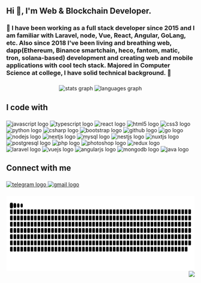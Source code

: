 <h2 align="left">Hi 👋, I'm Web & Blockchain Developer.</h2>

###

<h3 align="left">👀 I have been working as a full stack developer since 2015 and I am familiar with Laravel, node, Vue, React, Angular, GoLang, etc. Also since 2018 I've been living and breathing web, dapp(Ethereum, Binance smartchain, heco, fantom, matic, tron, solana-based) development and creating web and mobile applications with cool tech stack. Majored in Computer Science at college, I have solid technical background. 👀</h3>

###

<div align="center">
  <img src="https://github-readme-stats.vercel.app/api?hide_title=false&hide_rank=false&show_icons=true&include_all_commits=true&count_private=true&disable_animations=false&theme=onedark&locale=en&hide_border=false&username=Lucky" height="150" alt="stats graph"  />
  <img src="https://github-readme-stats.vercel.app/api/top-langs?locale=en&hide_title=false&layout=compact&card_width=320&langs_count=12&theme=onedark&hide_border=false&username=Lucky" height="150" alt="languages graph"  />
</div>

###

<h2 align="left">I code with</h2>

###

<div align="left">
  <img src="https://cdn.jsdelivr.net/gh/devicons/devicon/icons/javascript/javascript-original.svg" height="50" width="65" alt="javascript logo"  />
  <img src="https://cdn.jsdelivr.net/gh/devicons/devicon/icons/typescript/typescript-plain.svg" height="50" width="65" alt="typescript logo"  />
  <img src="https://cdn.jsdelivr.net/gh/devicons/devicon/icons/react/react-original.svg" height="50" width="65" alt="react logo"  />
  <img src="https://cdn.jsdelivr.net/gh/devicons/devicon/icons/html5/html5-original.svg" height="50" width="65" alt="html5 logo"  />
  <img src="https://cdn.jsdelivr.net/gh/devicons/devicon/icons/css3/css3-original.svg" height="50" width="65" alt="css3 logo"  />
  <img src="https://cdn.jsdelivr.net/gh/devicons/devicon/icons/python/python-original.svg" height="50" width="65" alt="python logo"  />
  <img src="https://cdn.jsdelivr.net/gh/devicons/devicon/icons/csharp/csharp-original.svg" height="50" width="65" alt="csharp logo"  />
  <img src="https://cdn.jsdelivr.net/gh/devicons/devicon/icons/bootstrap/bootstrap-original.svg" height="50" width="65" alt="bootstrap logo"  />
  <img src="https://cdn.jsdelivr.net/gh/devicons/devicon/icons/github/github-original.svg" height="50" width="65" alt="github logo"  />
  <img src="https://cdn.jsdelivr.net/gh/devicons/devicon/icons/go/go-original.svg" height="50" width="65" alt="go logo"  />
  <img src="https://cdn.jsdelivr.net/gh/devicons/devicon/icons/nodejs/nodejs-original.svg" height="50" width="65" alt="nodejs logo"  />
  <img src="https://cdn.jsdelivr.net/gh/devicons/devicon/icons/nextjs/nextjs-original.svg" height="50" width="65" alt="nextjs logo"  />
  <img src="https://cdn.jsdelivr.net/gh/devicons/devicon/icons/mysql/mysql-original.svg" height="50" width="65" alt="mysql logo"  />
  <img src="https://cdn.jsdelivr.net/gh/devicons/devicon/icons/nestjs/nestjs-plain.svg" height="50" width="65" alt="nestjs logo"  />
  <img src="https://cdn.jsdelivr.net/gh/devicons/devicon/icons/nuxtjs/nuxtjs-original.svg" height="50" width="65" alt="nuxtjs logo"  />
  <img src="https://cdn.jsdelivr.net/gh/devicons/devicon/icons/postgresql/postgresql-original.svg" height="50" width="65" alt="postgresql logo"  />
  <img src="https://cdn.jsdelivr.net/gh/devicons/devicon/icons/php/php-original.svg" height="50" width="65" alt="php logo"  />
  <img src="https://cdn.jsdelivr.net/gh/devicons/devicon/icons/photoshop/photoshop-plain.svg" height="50" width="65" alt="photoshop logo"  />
  <img src="https://cdn.jsdelivr.net/gh/devicons/devicon/icons/redux/redux-original.svg" height="50" width="65" alt="redux logo"  />
  <img src="https://cdn.jsdelivr.net/gh/devicons/devicon/icons/laravel/laravel-plain.svg" height="50" width="65" alt="laravel logo"  />
  <img src="https://cdn.jsdelivr.net/gh/devicons/devicon/icons/vuejs/vuejs-original.svg" height="50" width="65" alt="vuejs logo"  />
  <img src="https://cdn.jsdelivr.net/gh/devicons/devicon/icons/angularjs/angularjs-original.svg" height="50" width="65" alt="angularjs logo"  />
  <img src="https://cdn.jsdelivr.net/gh/devicons/devicon/icons/mongodb/mongodb-original.svg" height="50" width="65" alt="mongodb logo"  />
  <img src="https://cdn.jsdelivr.net/gh/devicons/devicon/icons/java/java-original.svg" height="50" width="65" alt="java logo"  />
</div>

###

<h2 align="left">Connect with me</h2>

###

<div align="left">
  <a href="https://t.me/SeniorDeveloper0831" target="_blank">
    <img src="https://img.shields.io/static/v1?message=Telegram&logo=telegram&label=&color=2CA5E0&logoColor=white&labelColor=&style=for-the-badge" height="35" alt="telegram logo"  />
  </a>
  <a href="lightstar0831@gmail.com" target="_blank">
    <img src="https://img.shields.io/static/v1?message=Gmail&logo=gmail&label=&color=D14836&logoColor=white&labelColor=&style=for-the-badge" height="35" alt="gmail logo"  />
  </a>
</div>

###

<img align="left" height="200" src="https://raw.githubusercontent.com/Platane/snk/output/github-contribution-grid-snake.svg"  />

###

<img align="right" height="200" src="https://i.imgflip.com/65efzo.gif"  />

###
